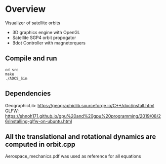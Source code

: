 # Overview
Visualizer of satellite orbits  

- 3D graphics engine with OpenGL
- Satellite SGP4 orbit propogator 
- Bdot Controller with magnetorquers


## Compile and run
```
cd src
make
./ADCS_Sim
```



## Dependencies
GeographicLib: https://geographiclib.sourceforge.io/C++/doc/install.html
GLFW: https://shnoh171.github.io/gpu%20and%20gpu%20programming/2019/08/26/installing-glfw-on-ubuntu.html


## All the translational and rotational dynamics are computed in orbit.cpp
Aerospace_mechanics.pdf was used as reference for all equations
